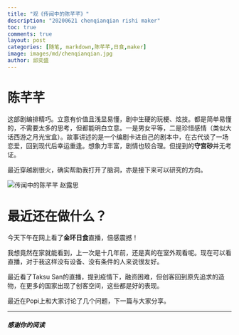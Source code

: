```yaml
---
title: "观《传闻中的陈芊芊》"
description: "20200621 chenqianqian rishi maker"
toc: true
comments: true
layout: post
categories: [随笔, markdown,陈芊芊,日食,maker]
image: images/md/chenqianqian.jpg
author: 邱奕盛
---
```


# 陈芊芊

这部剧编排精巧。立意有价值且浅显易懂，剧中生硬的玩梗、炫技。都是简单易懂的，不需要太多的思考，但都能明白立意。一是男女平等，二是珍惜感情（类似大话西游之月光宝盒）。故事讲述的是一个编剧卡进自己的剧本中，在古代谈了一场恋爱，回到现代后幸运重逢。想象力丰富，剧情也较合理。但提到的**守宫砂**并无考证。

最近穿越剧很火，确实帮助我打开了脑洞，亦是接下来可以研究的方向。

![传闻中的陈芊芊 赵露思](https://easonqys.github.io/myblog/images/md/赵露思.jpg "传闻中的陈芊芊 赵露思")


# 最近还在做什么？

今天下午在网上看了**金环日食**直播，倍感震撼！

我想竟然在家就能看到，上一次是十几年前，还是真的在室外观看呢。现在可以看直播，对于我这样没有设备、没有条件的人来说很友好。

最近看了Taksu San的直播，提到疫情下，融资困难，但创客回到原先追求的造物，在更多的国家出现了创客空间，这些都是好的表现。

最近在Popi上和大家讨论了几个问题，下一篇与大家分享。

___
##### 感谢你的阅读
